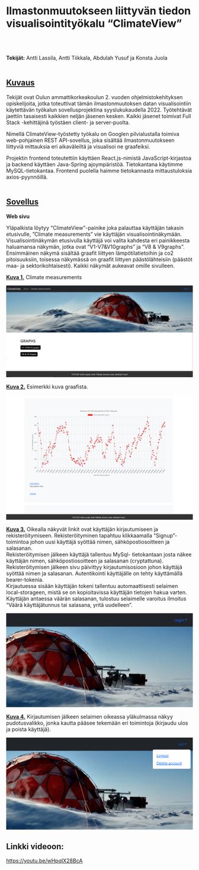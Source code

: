 # Ilmastonmuutokseen liittyvän tiedon visualisointityökalu “ClimateView”

<br/>
<br/>

**Tekijät:** Antti Lassila, Antti Tiikkala, Abdulah Yusuf ja Konsta Juola  
<br/>

  

## <ins>Kuvaus</ins>  

Tekijät ovat Oulun ammattikorkeakoulun 2. vuoden ohjelmistokehityksen opiskelijoita, jotka toteuttivat tämän ilmastonmuutoksen datan visualisointiin käytettävän työkalun sovellusprojektina syyslukukaudella 2022. Työtehtävät jaettiin tasaisesti kaikkien neljän jäsenen kesken. Kaikki jäsenet toimivat Full Stack -kehittäjinä työstäen client- ja server-puolta.  

Nimellä ClimateView-työstetty työkalu on Googlen pilvialustalla toimiva web-pohjainen REST API-sovellus, joka sisältää ilmastonmuutokseen liittyviä mittauksia eri aikaväleiltä ja visualisoi ne graafeiksi.  

Projektin frontend toteutettiin käyttäen React.js-nimistä JavaScript-kirjastoa ja backend käyttäen Java-Spring ajoympäristöä. Tietokantana käytimme MySQL-tietokantaa. Frontend puolella haimme tietokannasta mittaustuloksia axios-pyynnöillä.  
<br/>


## <ins>Sovellus</ins>


**Web sivu**  
  

Yläpalkista löytyy "ClimateView"-painike joka palauttaa käyttäjän takasin etusivulle, ”Climate measurements” vie käyttäjän visualisointinäkymään. Visualisointinäkymän etusivulla käyttäjä  voi valita kahdesta eri painikkeesta haluamansa näkymän, jotka ovat ”V1-V7&V10graphs” ja “V8 & V9graphs”. Ensimmäinen näkymä sisältää graafit liittyen lämpötilatietoihin ja co2 pitoisuuksiin, toisessa näkymässä on graafit liittyen päästölähteisiin (päästöt maa- ja sektorikohtaisesti). Kaikki näkymät aukeavat omille sivulleen.  

<ins>**Kuva 1.**</ins> Climate measurements  

![Alt text](client/src/re.PNG)
  

<ins>**Kuva 2.**</ins> Esimerkki kuva graafista.  

![Alt text](client/src/re2.PNG)
  

<ins>**Kuva 3.**</ins> Oikealla näkyvät linkit ovat käyttäjän kirjautumiseen ja rekisteröitymiseen. Rekisteröityminen tapahtuu klikkaamalla “Signup”-toimintoa johon uusi käyttäjä syöttää nimen, sähköpostiosoitteen ja salasanan.  
Rekisteröitymisen jälkeen käyttäjä tallentuu MySql- tietokantaan josta näkee käyttäjän nimen, sähköpostiosoitteen ja salasanan (cryptattuna).  
Rekisteröitymisen jälkeen sivu päivittyy kirjautumisosioon johon käyttäjä syöttää nimen ja salasanan. Autentikointi käyttäjälle on tehty käyttämällä bearer-tokenia.  
Kirjautuessa sisään käyttäjän tokeni tallentuu automaattisesti selaimen local-storageen, mistä se on kopioitavissa käyttäjän tietojen hakua varten.  
Käyttäjän antaessa väärän salasanan, tulostuu selaimelle varoitus ilmoitus “Väärä käyttäjätunnus tai salasana, yritä uudelleen”.  

 ![Alt text](client/src/re3.PNG)  
  

<ins>**Kuva 4.**</ins> Kirjautumisen jälkeen selaimen oikeassa yläkulmassa näkyy pudotusvalikko, jonka kautta pääsee tekemään eri toimintoja (kirjaudu ulos ja poista käyttäjä).  

 ![Alt text](client/src/re4.PNG)  
  
  
## Linkki videoon:

https://youtu.be/wHpqIX28BcA 
